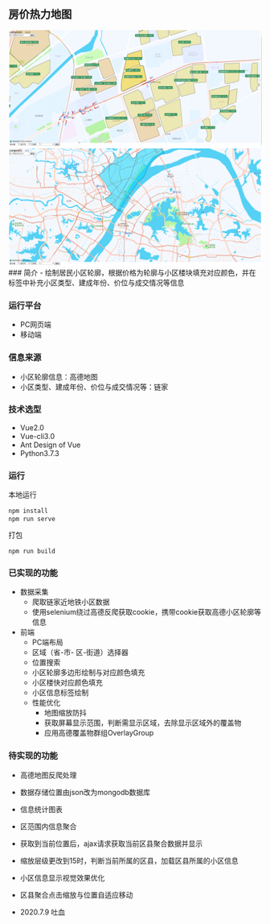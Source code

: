 ## 房价热力地图
<img src = './public/2.png'/>
<img src = './public/1.png'/>
### 简介
 - 绘制居民小区轮廓，根据价格为轮廓与小区楼块填充对应颜色，并在标签中补充小区类型、建成年份、价位与成交情况等信息

### 运行平台
 - PC网页端
 - 移动端
### 信息来源
 - 小区轮廓信息：高德地图
 - 小区类型、建成年份、价位与成交情况等：链家
### 技术选型
 - Vue2.0
 - Vue-cli3.0
 - Ant Design of Vue
 - Python3.7.3
### 运行
本地运行
```
npm install
npm run serve
```
打包
```
npm run build
```
### 已实现的功能
 - 数据采集
    - 爬取链家近地铁小区数据
    - 使用selenium绕过高德反爬获取cookie，携带cookie获取高德小区轮廓等信息
 - 前端
    - PC端布局
    - 区域（省-市- 区-街道）选择器
    - 位置搜索
    - 小区轮廓多边形绘制与对应颜色填充
    - 小区楼快对应颜色填充
    - 小区信息标签绘制
    - 性能优化
        - 地图缩放防抖
        - 获取屏幕显示范围，判断需显示区域，去除显示区域外的覆盖物
        - 应用高德覆盖物群组OverlayGroup
### 待实现的功能
- 高德地图反爬处理
- 数据存储位置由json改为mongodb数据库
- 信息统计图表
- 区范围内信息聚合

- 获取到当前位置后，ajax请求获取当前区县聚合数据并显示
- 缩放层级更改到15时，判断当前所属的区县，加载区县所属的小区信息

- 小区信息显示视觉效果优化
- 区县聚合点击缩放与位置自适应移动

-  2020.7.9 吐血